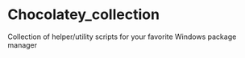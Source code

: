 # Chocolatey_collection
Collection of helper/utility scripts for your favorite Windows package manager
